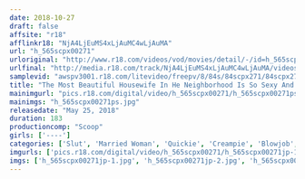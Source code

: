 ```yaml
---
date: 2018-10-27
draft: false
affsite: "r18"
afflinkr18: "NjA4LjEuMS4xLjAuMC4wLjAuMA"
url: "h_565scpx00271"
urloriginal: "http://www.r18.com/videos/vod/movies/detail/-/id=h_565scpx00271"
urlfinal: "http://media.r18.com/track/NjA4LjEuMS4xLjAuMC4wLjAuMA/videos/vod/movies/detail/-/id=h_565scpx00271"
samplevid: "awspv3001.r18.com/litevideo/freepv/8/84s/84scpx271/84scpx271_dmb_w.mp4"
title: "The Most Beautiful Housewife In He Neighborhood Is So Sexy And Just My Type!! I Could No Longer Resist, So I Stole Her Panties And Bra And Had Myself A Masturbation Free-For-All! 'You're The One Who Stole My Underwear, Aren't You!?' When She Scolded Me, I Got So Excited That I Got A Hard On, And Then She Smiled Erotically And Said With Intrigue, 'Are You Really Interested In An Old Lady Like Me?'"
mainimgurl: "pics.r18.com/digital/video/h_565scpx00271/h_565scpx00271ps.jpg"
mainimgs: "h_565scpx00271ps.jpg"
releasedate: "May 25, 2018"
duration: 183
productioncomp: "Scoop"
girls: ['----']
categories: ['Slut', 'Married Woman', 'Quickie', 'Creampie', 'Blowjob', 'Hi-Def']
imgurls: ['pics.r18.com/digital/video/h_565scpx00271/h_565scpx00271jp-1.jpg', 'pics.r18.com/digital/video/h_565scpx00271/h_565scpx00271jp-2.jpg', 'pics.r18.com/digital/video/h_565scpx00271/h_565scpx00271jp-3.jpg', 'pics.r18.com/digital/video/h_565scpx00271/h_565scpx00271jp-4.jpg', 'pics.r18.com/digital/video/h_565scpx00271/h_565scpx00271jp-5.jpg', 'pics.r18.com/digital/video/h_565scpx00271/h_565scpx00271jp-6.jpg', 'pics.r18.com/digital/video/h_565scpx00271/h_565scpx00271jp-7.jpg', 'pics.r18.com/digital/video/h_565scpx00271/h_565scpx00271jp-8.jpg', 'pics.r18.com/digital/video/h_565scpx00271/h_565scpx00271jp-9.jpg', 'pics.r18.com/digital/video/h_565scpx00271/h_565scpx00271jp-10.jpg', 'pics.r18.com/digital/video/h_565scpx00271/h_565scpx00271jp-11.jpg', 'pics.r18.com/digital/video/h_565scpx00271/h_565scpx00271jp-12.jpg', 'pics.r18.com/digital/video/h_565scpx00271/h_565scpx00271jp-13.jpg', 'pics.r18.com/digital/video/h_565scpx00271/h_565scpx00271jp-14.jpg', 'pics.r18.com/digital/video/h_565scpx00271/h_565scpx00271jp-15.jpg', 'pics.r18.com/digital/video/h_565scpx00271/h_565scpx00271jp-16.jpg', 'pics.r18.com/digital/video/h_565scpx00271/h_565scpx00271jp-17.jpg', 'pics.r18.com/digital/video/h_565scpx00271/h_565scpx00271jp-18.jpg', 'pics.r18.com/digital/video/h_565scpx00271/h_565scpx00271jp-19.jpg', 'pics.r18.com/digital/video/h_565scpx00271/h_565scpx00271jp-20.jpg']
imgs: ['h_565scpx00271jp-1.jpg', 'h_565scpx00271jp-2.jpg', 'h_565scpx00271jp-3.jpg', 'h_565scpx00271jp-4.jpg', 'h_565scpx00271jp-5.jpg', 'h_565scpx00271jp-6.jpg', 'h_565scpx00271jp-7.jpg', 'h_565scpx00271jp-8.jpg', 'h_565scpx00271jp-9.jpg', 'h_565scpx00271jp-10.jpg', 'h_565scpx00271jp-11.jpg', 'h_565scpx00271jp-12.jpg', 'h_565scpx00271jp-13.jpg', 'h_565scpx00271jp-14.jpg', 'h_565scpx00271jp-15.jpg', 'h_565scpx00271jp-16.jpg', 'h_565scpx00271jp-17.jpg', 'h_565scpx00271jp-18.jpg', 'h_565scpx00271jp-19.jpg', 'h_565scpx00271jp-20.jpg']
---
```

